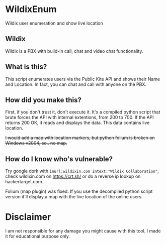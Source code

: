 # WildixEnum
Wildix user enumeration and show live location


## Wildix
Wildix is a PBX with build-in call, chat and video chat functionality.

## What is this?
This script enumerates users via the Public Kite API and shows their Name and Location. In fact, you can chat and call with anyone on the PBX.

## How did you make this?
First, if you don't trust it, don't execute it. It's a compiled python script that brute forces the API with internal extentions, from 200 to 700.
If the API returns 200 OK, it reads and displays the data. This data contains live location.

<del>I would add a map with location markers, but python folium is broken on Windows v2004, so.. no map.</del>

## How do I know who's vulnerable?
Try google dork with `inurl:wildixin.com intext:"Wildix Collaboration"`, check wildixin.com on https://crt.sh/ or do a reverse ip lookup on hackertarget.com.

Folium (map plugin) was fixed. If you use the decompiled python script version it'll display a map with the live location of the online users.

# Disclaimer
I am not responsible for any damage you might cause with this tool. I made it for educational purpose only.
